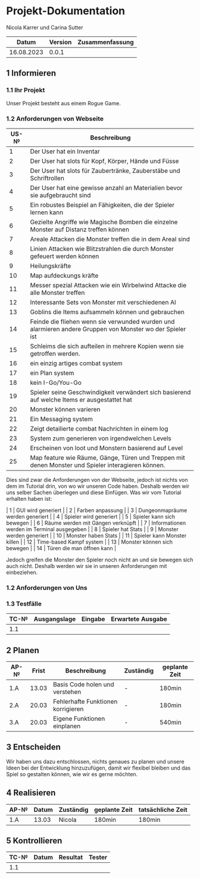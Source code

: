 # Projekt-Dokumentation



Nicola Karrer und Carina Sutter

| Datum | Version | Zusammenfassung                                              |
| ----- | ------- | ------------------------------------------------------------ |
| 16.08.2023 | 0.0.1   |

## 1 Informieren

### 1.1 Ihr Projekt

Unser Projekt besteht aus einem Rogue Game.


### 1.2 Anforderungen von Webseite

| US-№ | Beschreibung                       |
| ---- | ---------------------------------- |
| 1    | Der User hat ein Inventar|
| 2 | Der User hat slots für Kopf, Körper, Hände und Füsse |
| 3 | Der User hat slots für Zaubertränke, Zauberstäbe und Schriftrollen |
| 4 | Der User hat eine gewisse anzahl an Materialien bevor sie aufgebraucht sind |
| 5 | Ein robustes Beispiel an Fähigkeiten, die der Spieler lernen kann|
| 6 | Gezielte Angriffe wie Magische Bomben die einzelne Monster auf Distanz treffen können|
| 7 | Areale Attacken die Monster treffen die in dem Areal sind |
| 8 | Linien Attacken wie Blitzstrahlen die durch Monster gefeuert werden können |
| 9 | Heilungskräfte |
| 10 | Map aufdeckungs kräfte |
| 11 | Messer spezial Attacken wie ein Wirbelwind Attacke die alle Monster treffen |
| 12 | Interessante Sets von Monster mit verschiedenen AI|
| 13 | Goblins die Items aufsammeln können und gebrauchen |
| 14 | Feinde die fliehen wenn sie verwunded wurden und alarmieren andere Gruppen von Monster wo der Spieler ist|
| 15 | Schleims die sich aufteilen in mehrere Kopien wenn sie getroffen werden.
| 16 | ein einzig artiges combat system|
| 17 | ein Plan system
| 18 | kein I-Go/You-Go
| 19 | Spieler seine Geschwindigkeit verwändert sich basierend auf welche Items er ausgestattet hat|
| 20 | Monster können varieren|
| 21 | Ein Messaging system
| 22| Zeigt detailierte combat Nachrichten in einem log|
| 23 | System zum generieren von irgendwelchen Levels|
| 24 | Erscheinen von loot und Monstern basierend auf Level|
| 25 | Map feature wie Räume, Gänge, Türen und Treppen mit denen Monster und Spieler interagieren können.|

Dies sind zwar die Anforderungen von der Webseite, jedoch ist nichts von dem im Tutorial drin, von wo wir unseren Code haben. Deshalb werden wir uns selber Sachen überlegen und diese Einfügen.
Was wir vom Tutorial erhalten haben ist:

| 1 | GUI wird generiert |
| 2 | Farben anpassung |
| 3 | Dungeonmapräume werden generiert |
| 4 | Spieler wird generiert |
| 5 | Spieler kann sich bewegen |
| 6 | Räume werden mit Gängen verknüpft |
| 7 | Informationen werden im Terminal ausgegeben |
| 8 | Spieler hat Stats |
| 9 | Monster werden generiert |
| 10 | Monster haben Stats |
| 11 | Spieler kann Monster killen |
| 12 | Time-based Kampf system |
| 13 | Monster können sich bewegen |
| 14 | Türen die man öffnen kann |

Jedoch greifen die Monster den Spieler noch nicht an und sie bewegen sich auch nicht. Deshalb werden wir sie in unseren Anforderungen mit einbeziehen.

### 1.2 Anforderungen von Uns

### 1.3 Testfälle

| TC-№ | Ausgangslage | Eingabe | Erwartete Ausgabe |
| ---- | ------------ | ------- | ----------------- |
| 1.1  | 

## 2 Planen

| AP-№ | Frist | Beschreibung | Zuständig | geplante Zeit | 
| ---- | ----- | --------- | ------------ | -------------- |
| 1.A  | 13.03 | Basis Code holen und verstehen | - | 180min |
| 2.A  | 20.03 | Fehlerhafte Funktionen korrigieren | - | 180min |
| 3.A  | 20.03 | Eigene Funktionen einplanen | - | 540min |


## 3 Entscheiden

Wir haben uns dazu entschlossen, nichts genaues zu planen und unsere Ideen bei der Entwicklung hinzuzufügen, damit wir flexibel bleiben und das Spiel so gestalten können, wie wir es gerne möchten.

## 4 Realisieren

| AP-№ | Datum | Zuständig | geplante Zeit | tatsächliche Zeit |
| ---- | ----- | --------- | ------------- | ----------------- |
| 1.A  | 13.03 | Nicola    | 180min | 180min |

## 5 Kontrollieren


| TC-№ | Datum | Resultat | Tester |
| ---- | ----- | -------- | ------ |
| 1.1  | 



